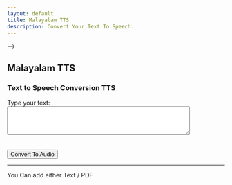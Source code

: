 ```yaml
---
layout: default
title: Malayalam TTS
description: Convert Your Text To Speech.
---
```


<link rel="stylesheet" href="styles.css">
<!-- <body style="background-color: #AE1D06;"> <!-- Replace with your desired background color --> -->

<h2 class="centered-text" style=" font-weight: bold;">Malayalam TTS</h2> <!-- Adjust the font size -->

<h3>Text to Speech Conversion TTS</h3>

<form action="process-text" method="post">
  <label for="text-input">Type your text:</label>
  <textarea id="text-input" name="user-text" rows="4" cols="50"></textarea>
  <br><br><br>
  <button type="submit" class="btn btn-custom">Convert To Audio</button>
</form>

<hr class="centered-line">

<p class="centered-text">You Can add either Text / PDF </p>
